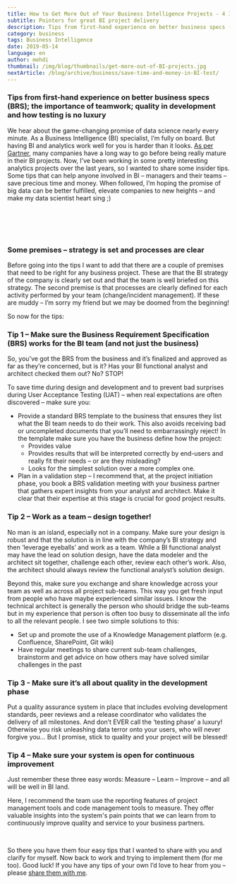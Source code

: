 ```yaml
---
title: How to Get More Out of Your Business Intelligence Projects - 4 Insider Tips
subtitle: Pointers for great BI project delivery
description: Tips from first-hand experience on better business specs (BRS); the importance of teamwork; quality in development and how testing is no luxury.
category: business
tags: Business Intelligence
date: 2019-05-14
language: en
author: mehdi
thumbnail: /img/blog/thumbnails/get-more-out-of-BI-projects.jpg
nextArticle: /blog/archive/business/save-time-and-money-in-BI-test/
---
```


### Tips from first-hand experience on better business specs (BRS); the importance of teamwork; quality in development and how testing is no luxury


We hear about the game-changing promise of data science nearly every minute. As a Business Intelligence (BI) specialist, I’m fully on board. But having BI and analytics work well for you is harder than it looks. [As per Gartner](https://www.gartner.com/en/newsroom/press-releases/2018-12-06-gartner-data-shows-87-percent-of-organizations-have-low-bi-and-analytics-maturity), many companies have a long way to go before being really mature in their BI projects. Now, I’ve been working in some pretty interesting analytics projects over the last years, so I wanted to share some insider tips. Some tips that can help anyone involved in BI – managers and their teams – save precious time and money. When followed, I’m hoping the promise of big data can be better fulfilled, elevate companies to new heights – and make my data scientist heart sing ;)

<br>
<p>
<img class="u-img-responsive" src="/img/blog/thumbnails/get-more-out-of-BI-projects.jpg" alt="">
</p>
<br>

### Some premises – strategy is set and processes are clear

Before going into the tips I want to add that there are a couple of premises that need to be right for any business project. These are that the BI strategy of the company is clearly set out and that the team is well briefed on this strategy. The second premise is that processes are clearly defined for each activity performed by your team (change/incident management). If these are muddy – I’m sorry my friend but we may be doomed from the beginning!

So now for the tips:

### Tip 1 – Make sure the Business Requirement Specification (BRS) works for the BI team (and not just the business)

So, you’ve got the BRS from the business and it’s finalized and approved as far as they’re concerned, but is it? Has your BI functional analyst and architect checked them out? No? STOP!

To save time during design and development and to prevent bad surprises during User Acceptance Testing (UAT) – when real expectations are often discovered – make sure you:

* Provide a standard BRS template to the business that ensures they list what the BI team needs to do their work. This also avoids receiving bad or uncompleted documents that you’ll need to embarrassingly reject! In the template make sure you have the business define how the project:
  * Provides value
  * Provides results that will be interpreted correctly by end-users and really fit their needs – or are they misleading?
  * Looks for the simplest solution over a more complex one.
* Plan in a validation step – I recommend that, at the project initiation phase, you book a BRS validation meeting with your business partner that gathers expert insights from your analyst and architect. Make it clear that their expertise at this stage is crucial for good project results. 

### Tip 2 – Work as a team – design together!

No man is an island, especially not in a company. Make sure your design is robust and that the solution is in line with the company’s BI strategy and then ‘leverage eyeballs’ and work as a team. While a BI functional analyst may have the lead on solution design, have the data modeler and the architect sit together, challenge each other, review each other’s work. Also, the architect should always review the functional analyst’s solution design.

Beyond this, make sure you exchange and share knowledge across your team as well as across all project sub-teams. This way you get fresh input from people who have maybe experienced similar issues. I know the technical architect is generally the person who should bridge the sub-teams but in my experience that person is often too busy to disseminate all the info to all the relevant people. I see two simple solutions to this:

* Set up and promote the use of a Knowledge Management platform (e.g. Confluence, SharePoint, Git wiki)
* Have regular meetings to share current sub-team challenges, brainstorm and get advice on how others may have solved similar challenges in the past

### Tip 3 - Make sure it’s all about quality in the development phase

Put a quality assurance system in place that includes evolving development standards, peer reviews and a release coordinator who validates the delivery of all milestones.
And don’t EVER call the ‘testing phase’ a luxury! Otherwise you risk unleashing data terror onto your users, who will never forgive you… But I promise, stick to quality and your project will be blessed!

### Tip 4 – Make sure your system is open for continuous improvement

Just remember these three easy words: Measure – Learn – Improve – and all will be well in BI land. 

Here, I recommend the team use the reporting features of project management tools and code management tools to measure. They offer valuable insights into the system's pain points that we can learn from to continuously improve quality and service to your business partners.

<br>

So there you have them four easy tips that I wanted to share with you and clarify for myself. Now back to work and trying to implement them (for me too). Good luck! If you have any tips of your own I’d love to hear from you  – please [share them with me](/contact/).
